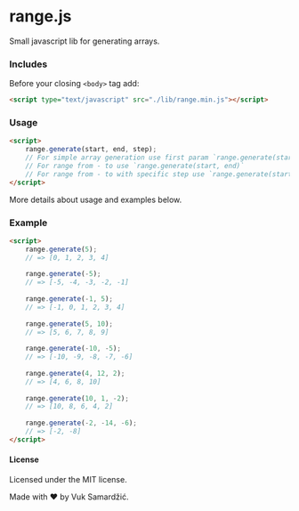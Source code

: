 # range.js

Small javascript lib for generating arrays.

### Includes

Before your closing ```<body>``` tag add:

```html
<script type="text/javascript" src="./lib/range.min.js"></script>
```

### Usage

```html
<script>
    range.generate(start, end, step);
    // For simple array generation use first param `range.generate(start)`
    // For range from - to use `range.generate(start, end)`
    // For range from - to with specific step use `range.generate(start, end, step)`
</script>
```

More details about usage and examples below.

### Example
```html
<script>
    range.generate(5);
    // => [0, 1, 2, 3, 4]
    
    range.generate(-5);
    // => [-5, -4, -3, -2, -1]
    
    range.generate(-1, 5);
    // => [-1, 0, 1, 2, 3, 4]
    
    range.generate(5, 10);
    // => [5, 6, 7, 8, 9]
    
    range.generate(-10, -5);
    // => [-10, -9, -8, -7, -6]
    
    range.generate(4, 12, 2);
    // => [4, 6, 8, 10]
    
    range.generate(10, 1, -2);
    // => [10, 8, 6, 4, 2]
    
    range.generate(-2, -14, -6);
    // => [-2, -8]
</script>
```

#### License

Licensed under the MIT license.

Made with :heart: by Vuk Samardžić.